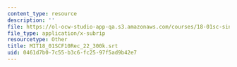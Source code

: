 ```yaml
---
content_type: resource
description: ''
file: https://ol-ocw-studio-app-qa.s3.amazonaws.com/courses/18-01sc-single-variable-calculus-fall-2010/0461d7b07c55b3c6fc2597f5ad9b42e7_MIT18_01SCF10Rec_22_300k.srt
file_type: application/x-subrip
resourcetype: Other
title: MIT18_01SCF10Rec_22_300k.srt
uid: 0461d7b0-7c55-b3c6-fc25-97f5ad9b42e7
---
```

